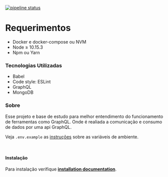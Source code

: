 [![pipeline status](https://github.com/viniciusmattosrj/api-graphql/badges/releaseCandidate/pipeline.svg)](https://github.com/viniciusmattosrj/api-graphql/commits/releaseCandidate)

# Requerimentos

- Docker e docker-compose ou NVM
- Node &ge; 10.15.3
- Npm ou Yarn

### Tecnologias Utilizadas

* Babel
* Code style: ESLint
* GraphQL 
* MongoDB 


### Sobre

Esse projeto e base de estudo para melhor entendimento do funcionamento de ferramentas como GraphQL. Onde é realiada a comunicação e consumo de dados por uma api GraphQL.

Veja `.env.example` as [instruções](docs/installation.md) sobre as variáveis de ambiente.

&nbsp;
#### Instalação

Para instalação verifique **[installation documentation](docs/installation.md)**.